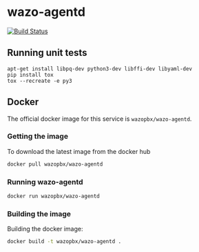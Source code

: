 # wazo-agentd

[![Build Status](https://jenkins.wazo.community/buildStatus/icon?job=wazo-agentd)](https://jenkins.wazo.community/job/wazo-agentd)


## Running unit tests

```
apt-get install libpq-dev python3-dev libffi-dev libyaml-dev
pip install tox
tox --recreate -e py3
```

## Docker

The official docker image for this service is `wazopbx/wazo-agentd`.


### Getting the image

To download the latest image from the docker hub

```sh
docker pull wazopbx/wazo-agentd
```


### Running wazo-agentd

```sh
docker run wazopbx/wazo-agentd
```

### Building the image

Building the docker image:

```sh
docker build -t wazopbx/wazo-agentd .
```
